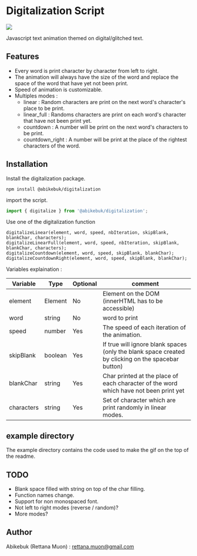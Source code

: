 # Digitalization Script  
![](https://s7.gifyu.com/images/Digitalize-1.10.gif)

Javascript text animation themed on digital/glitched text.

## Features
* Every word is print character by character from left to right.
* The animation will always have the size of the word and replace the space of the word that have yet not been print. 
* Speed of animation is customizable.
* Multiples modes : 
    * linear : Random characters are print on the next word's character's place to be print. 
    * linear_full : Randoms characters are print on each word's character that have not been print yet.
    * countdown : A number will be print on the next word's characters to be print.
    * countdown_right : A number will be print at the place of the rightest characters of the word.
    
## Installation  
Install the digitalization package.
```
npm install @abikebuk/digitalization
```
import the script.
```js
import { digitalize } from '@abikebuk/digitalization';
```

Use one of the digitalization function
```
digitalizeLinear(element, word, speed, nbIteration, skipBlank, blankChar, characters);
digitalizeLinearFull(element, word, speed, nbIteration, skipBlank, blankChar, characters);
digitalizeCountdown(element, word, speed, skipBlank, blankChar);
digitalizeCountdownRight(element, word, speed, skipBlank, blankChar);
```
Variables explaination :  

| Variable | Type | Optional | comment |
|----------|------|----------|---------|
| element | Element| No | Element on the DOM (innerHTML has to be accessible)|
| word | string | No | word to print |
| speed | number | Yes | The speed of each iteration of the animation.|
| skipBlank | boolean | Yes | If true will ignore blank spaces (only the blank space created by clicking on the spacebar button)|
| blankChar | string | Yes | Char printed at the place of each character of the word which have not been print yet |
| characters | string | Yes | Set of character which are print randomly in linear modes.

## example directory
The example directory contains the code used to make the gif on the top of the readme.

## TODO
* Blank space filled with string on top of the char filling.
* Function names change.
* Support for non monospaced font.
* Not left to right modes (reverse / random)? 
* More modes?

## Author  
Abikebuk (Rettana Muon) : <rettana.muon@gmail.com>
